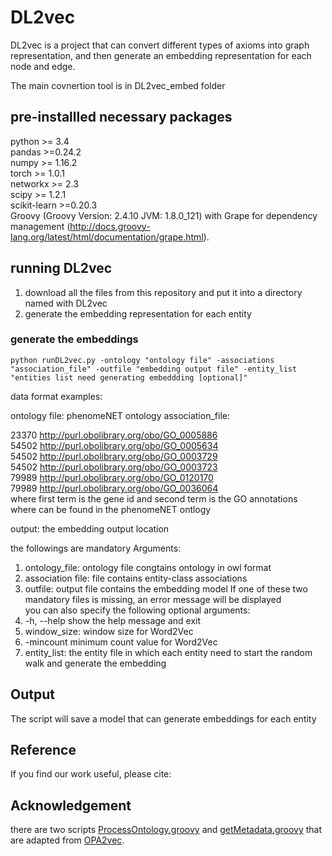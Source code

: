 # DL2vec

DL2vec is a project that can convert different types of axioms into graph representation, and then generate an embedding representation for each node and edge.

The main covnertion tool is in DL2vec_embed folder

## pre-installled necessary packages
python >= 3.4 <br>
pandas >=0.24.2 <br>
numpy >= 1.16.2 <br>
torch >= 1.0.1 <br>
networkx >= 2.3 <br>
scipy >= 1.2.1 <br>
scikit-learn >=0.20.3 <br>
Groovy (Groovy Version: 2.4.10 JVM: 1.8.0_121) with Grape for dependency management (http://docs.groovy-lang.org/latest/html/documentation/grape.html).

## running DL2vec
1. download all the files from this repository and put it into a directory named with DL2vec
2. generate the embedding representation for each entity
### generate the embeddings
    python runDL2vec.py -ontology "ontology file" -associations "association_file" -outfile "embedding output file" -entity_list "entities list need generating embeddding [optional]"
    
data format examples:

ontology file: phenomeNET ontology
association_file: 

23370 <http://purl.obolibrary.org/obo/GO_0005886> <br>
54502 <http://purl.obolibrary.org/obo/GO_0005634> <br>
54502 <http://purl.obolibrary.org/obo/GO_0003729> <br>
54502 <http://purl.obolibrary.org/obo/GO_0003723> <br>
79989 <http://purl.obolibrary.org/obo/GO_0120170> <br>
79989 <http://purl.obolibrary.org/obo/GO_0036064> <br>
where first term is the gene id and second term is the GO annotations where can be found in the phenomeNET ontlogy <br>

output: the embedding output location <br>

the followings are mandatory Arguments: <br>
1. ontology_file: ontology file congtains ontology in owl format
2. association file: file contains entity-class associations
3. outfile: output file contains the embedding model
If one of these two mandatory files is missing, an error message will be displayed <br>
you can also specify the following optional arguments:<br>
1. -h, --help show the help message and exit
2. window_size: window size for Word2Vec
3. -mincount minimum count value for Word2Vec
4. entity_list: the entity file in which each entity need to start the random walk and generate the embedding

## Output
The script will save a model that can generate embeddings for each entity <br>

## Reference
If you find our work useful, please cite:
## Acknowledgement
there are two scripts [ProcessOntology.groovy](https://github.com/bio-ontology-research-group/DL2Vec/blob/master/DL2vec/ProcessOntology.groovy) and [getMetadata.groovy](https://github.com/bio-ontology-research-group/DL2Vec/blob/master/DL2vec/getMetadata.groovy) that are adapted from [OPA2vec](https://github.com/bio-ontology-research-group/opa2vec).
